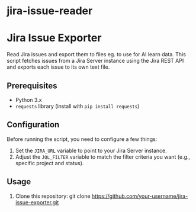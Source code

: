 # jira-issue-reader



# Jira Issue Exporter

Read Jira issues and export them to files eg. to use for AI learn data.
This script fetches issues from a Jira Server instance using the Jira REST API and exports each issue to its own text file.

## Prerequisites

- Python 3.x
- `requests` library (install with `pip install requests`)

## Configuration

Before running the script, you need to configure a few things:

1. Set the `JIRA_URL` variable to point to your Jira Server instance.
2. Adjust the `JQL_FILTER` variable to match the filter criteria you want (e.g., specific project and status).

## Usage

1. Clone this repository:
   git clone https://github.com/your-username/jira-issue-exporter.git

